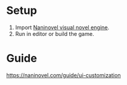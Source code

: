 # Setup

1. Import [Naninovel visual novel engine](https://u3d.as/1pg9).
2. Run in editor or build the game.

# Guide

https://naninovel.com/guide/ui-customization
